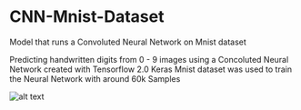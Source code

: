 # CNN-Mnist-Dataset

Model that runs a Convoluted Neural Network on Mnist dataset 

Predicting handwritten digits from 0 - 9 images using a Concoluted Neural Network created with Tensorflow 2.0
Keras Mnist dataset was used to train the Neural Network with around 60k Samples


![alt text](https://github.com/calvinwynne/CNN-Mnist-Dataset/blob/Images/Histograms.gif?raw=true)
